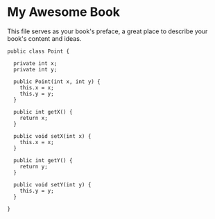 # My Awesome Book

This file serves as your book's preface, a great place to describe your book's content and ideas.

```
public class Point {

  private int x;
  private int y;
  
  public Point(int x, int y) {
    this.x = x;
    this.y = y;
  }
  
  public int getX() {
    return x;
  }
  
  public void setX(int x) {
    this.x = x;
  }

  public int getY() {
    return y;
  }
  
  public void setY(int y) {
    this.y = y;
  }
  
}

```
